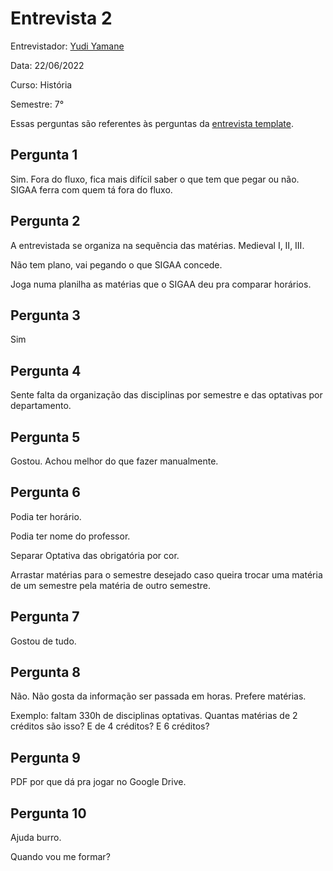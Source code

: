 # Entrevista 2

Entrevistador: [Yudi Yamane](https://github.com/yudi-azvd)

Data: 22/06/2022

Curso: História

Semestre: 7°

Essas perguntas são referentes às perguntas da 
[entrevista template](Base/AbordagemNaoEspecifica/elicitacao/entrevista?id=metodologia).


## Pergunta 1

Sim. Fora do fluxo, fica mais difícil saber o que tem que pegar ou não.
SIGAA ferra com quem tá fora do fluxo.

## Pergunta 2

A entrevistada se organiza na sequẽncia das matérias. Medieval I, II, III.

Não tem plano, vai pegando o que SIGAA concede.

Joga numa planilha as matérias que o SIGAA deu pra comparar horários.

## Pergunta 3

Sim

## Pergunta 4

Sente falta da organização das disciplinas por semestre e das optativas
por departamento.

## Pergunta 5

Gostou. Achou melhor do que fazer manualmente.

## Pergunta 6

Podia ter horário.

Podia ter nome do professor.

Separar Optativa das obrigatória por cor.

Arrastar matérias para o semestre desejado caso queira trocar uma matéria de
um semestre pela matéria de outro semestre.

## Pergunta 7

Gostou de tudo.

## Pergunta 8

Não. Não gosta da informação ser passada em horas. Prefere matérias.

Exemplo: faltam 330h de disciplinas optativas. Quantas matérias de 2 créditos 
são isso? E de 4 créditos? E 6 créditos?

## Pergunta 9

PDF por que dá pra jogar no Google Drive.

## Pergunta 10

Ajuda burro.

Quando vou me formar?